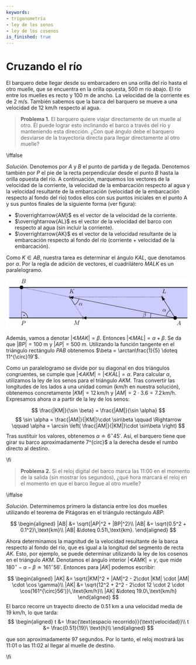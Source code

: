 ```yaml
---
keywords:
- trigonometría
- ley de los senos
- ley de los cosenos
is_finished: true
---
```


# Cruzando el río

El barquero debe llegar desde su embarcadero en una orilla del río hasta el otro muelle, que se encuentra en la orilla opuesta, $500\ \text{m}$
río abajo. El río entre los muelles es recto y 
$100\ \text{m}$ de ancho. La velocidad de la corriente es de $2\ \text{m}/\text{s}$.
También sabemos que la barca del barquero se mueve a una velocidad de $12\ \text{km}/\text{h}$ respecto al agua.

> **Problema 1.** El barquero quiere viajar directamente de un muelle
al otro. Él puede lograr esto inclinando el barco a través del río
y manteniendo esta dirección. ¿Con qué ángulo debe el barquero desviarse de la trayectoria directa para llegar directamente al otro muelle?

\iffalse

*Solución.* Denotemos por $A$ y $B$ el punto de partida y de llegada. Denotemos también por $P$ el pie de la recta perpendicular desde el punto $B$ hasta la orilla opuesta del río.  A continuación, marquemos los vectores de la velocidad de la corriente, la velocidad de la embarcación respecto al agua y la velocidad resultante de la embarcación (velocidad de la embarcación respecto al fondo del río) todos ellos con sus puntos iniciales en el punto A y sus puntos finales de la siguiente forma (ver figura):

- $\overrightarrow{AM}$ es el vector de la velocidad de la corriente.
- $\overrightarrow{AL}$ es el vector de la velocidad del barco con respecto al agua (sin incluir la corriente).
- $\overrightarrow{AK}$ es el vector de la velocidad resultante de la embarcación respecto al fondo del río (corriente + velocidad de la embarcación).

Como $K\in AB$, nuestra tarea es determinar el ángulo $KAL$, que denotamos por $\alpha$. Por la regla de adición de vectores, el cuadrilátero $MALK$ es un paralelogramo.


![Cruzando el río.](math4you_00011.jpg)

Además, vamos a denotar $\lvert \sphericalangle MAK \rvert = \beta$. Entonces $\lvert \sphericalangle MAL \rvert  = \alpha + \beta$. 
Se da que $|BP|=100\ \text{m}$ y $|AP|=500\ \text{m}$. Utilizando la función tangente en el triángulo rectángulo $PAB$ obtenemos $\beta = \arctan\frac{1}{5} \doteq 11^{\circ}19'$.

Como un paralelogramo se divide por su diagonal en dos triángulos congruentes, se cumple que
$\lvert \sphericalangle AKM \rvert= \lvert \sphericalangle KAL \rvert = \alpha$.
Para calcular $\alpha$, utilizamos la ley de los senos para el triángulo $AKM$.
Tras convertir las longitudes de los lados a una unidad común (km/h en nuestra solución), obtenemos concretamente
$|KM|=12\,\text{km/h}$ y $|AM|=2\cdot 3.6=7.2\,\text{km/h}$. Expresamos ahora $\alpha$ a partir de la ley de los senos:

$$
\frac{|KM|}{\sin \beta} = \frac{|AM|}{\sin \alpha}
$$
$$
\sin \alpha = \frac{|AM|}{|KM|}\cdot \sin\beta \qquad \Rightarrow \qquad \alpha = \arcsin \left( \frac{|AM|}{|KM|}\cdot \sin\beta \right) 
$$
Tras sustituir los valores, obtenemos $\alpha
\doteq 6^{\circ}45'$. Así, el barquero tiene que girar su barco aproximadamente 7^{circ}$ a la derecha desde el rumbo directo al destino.

\fi

>**Problema 2.** Si el reloj digital del barco marca las 11:00 en el momento de la salida (sin mostrar los segundos), ¿qué hora marcará el reloj en el momento en que el barco llegue al otro muelle? 

\iffalse

*Solución.* Determinemos primero la distancia entre los dos muelles utilizando el teorema de Pitágoras en el triángulo rectángulo $ABP$:

$$
\begin{aligned}
|AB| &= \sqrt{|AP|^2 + |BP|^2}\\
|AB| &= \sqrt{0.5^2 + 0.1^2}\,\text{km}\\
|AB| &\doteq 0.51\,\text{km}.
\end{aligned}
$$

Ahora determinamos la magnitud de la velocidad resultante de la barca respecto al fondo del río, que es igual a la longitud del segmento de recta $AK$. Esto, por ejemplo, se puede determinar utilizando la ley de los cosenos en el triángulo $AKM$. Denotamos el ángulo interior $\lvert \sphericalangle AMK \rvert =\gamma$, que mide $180^{\circ}-\alpha - \beta \doteq 161^{\circ}56'$. 
Entonces para $|AK|$ podemos escribir:


$$
\begin{aligned}
|AK| &= \sqrt{|KM|^2 + |AM|^2 - 2\cdot |KM| \cdot |AM| \cdot \cos \gamma}\\
|AK| &= \sqrt{12^2 + 2^2 - 2\cdot 12 \cdot 2 \cdot \cos(161^{\circ}56')}\,\text{km/h}\\
|AK| &\doteq 19.0\,\text{km/h}
\end{aligned}
$$
El barco recorre un trayecto directo de $0.51\ \text{km}$ a una velocidad media de $19\ \text{km}/\text{h}$, lo que tarda:
$$
\begin{aligned}
t &= \frac{\text{espacio recorrido}}{\text{velocidad}}\\
t &= \frac{0.51}{19}\ \text{h}\\
\end{aligned}
$$

que son aproximadamente 97 segundos. Por lo tanto, el reloj mostrará las 11:01 o las 11:02 al llegar al muelle de destino. 

\fi
